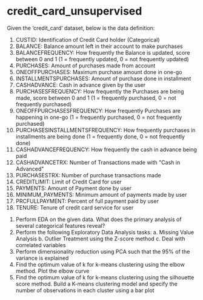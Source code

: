 # credit_card_unsupervised
Given the ‘credit_card’ dataset, below is the data definition:
1) CUSTID: Identification of Credit Card holder (Categorical)
2) BALANCE: Balance amount left in their account to make purchases
3) BALANCEFREQUENCY: How frequently the Balance is updated, score between 0 and 1 (1 = frequently updated, 0 = not frequently updated)
4) PURCHASES: Amount of purchases made from account
5) ONEOFFPURCHASES: Maximum purchase amount done in one-go
6) INSTALLMENTSPURCHASES: Amount of purchase done in installment
7) CASHADVANCE: Cash in advance given by the user
8) PURCHASESFREQUENCY: How frequently the Purchases are being made, score between 0 and 1 (1 = frequently purchased, 0 = not frequently purchased)
9) ONEOFFPURCHASESFREQUENCY: How frequently Purchases are happening in one-go (1 = frequently purchased, 0 = not frequently purchased)
10) PURCHASESINSTALLMENTSFREQUENCY: How frequently purchases in installments are being done (1 = frequently done, 0 = not frequently done)
11) CASHADVANCEFREQUENCY: How frequently the cash in advance being paid
12) CASHADVANCETRX: Number of Transactions made with "Cash in Advanced"
13) PURCHASESTRX: Number of purchase transactions made
14) CREDITLIMIT: Limit of Credit Card for user
15) PAYMENTS: Amount of Payment done by user
16) MINIMUM_PAYMENTS: Minimum amount of payments made by user
17) PRCFULLPAYMENT: Percent of full payment paid by user
18) TENURE: Tenure of credit card service for user


1. Perform EDA on the given data. What does the primary analysis of several categorical features reveal?
2. Perform the following Exploratory Data Analysis tasks:
a. Missing Value Analysis
b. Outlier Treatment using the Z-score method
c. Deal with correlated variables
3. Perform dimensionality reduction using PCA such that the 95% of the variance is explained
4. Find the optimum value of k for k-means clustering using the elbow method. Plot the elbow curve
5. Find the optimum value of k for k-means clustering using the silhouette score method. Build a K-means clustering model and specify the number of observations in each cluster using a bar plot

